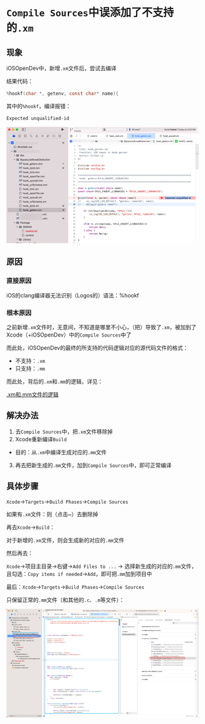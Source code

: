 # `Compile Sources`中误添加了不支持的`.xm`

## 现象

iOSOpenDev中，新增`.xm`文件后，尝试去编译

结果代码：

```c
%hookf(char *, getenv, const char* name){
```

其中的`%hookf`，编译报错：

```bash
Expected unqualified-id
```

![iosopendev_hookf_error_expected_unqualified_id](../../assets/img/iosopendev_hookf_error_expected_unqualified_id.png)

## 原因

### 直接原因

iOS的clang编译器无法识别（Logos的）语法：%hookf

### 根本原因

之前新增`.xm`文件时，无意间，不知道是哪里不小心，（把）导致了`.xm`，被加到了Xcode（+iOSOpenDev）中的`Compile Sources`中了

而此处，iOSOpenDev的最终的所支持的代码逻辑对应的源代码文件的格式：

* 不支持：`.xm`
* 只支持：`.mm`

而此处，背后的`.xm`和`.mm`的逻辑，详见：

[.xm和.mm文件的逻辑](../../normal_tweak_process/write_code/xm_mm_logic.md)

## 解决办法

1. 去`Compile Sources`中，把`.xm`文件移除掉
2. Xcode重新编译`Build`
  * 目的：从`.xm`中编译生成对应的`.mm`文件
3. 再去把新生成的`.mm`文件，加到`Compile Sources`中，即可正常编译

## 具体步骤

`Xcode`->`Targets`->`Build Phases`->`Compile Sources`

如果有`.xm`文件：则（点击`➖`）去删除掉

再去`Xcode`->`Build`：


对于新增的`.xm`文件，则会生成新的对应的`.mm`文件

然后再去：

`Xcode`->项目主目录->右键->`Add Files to ...` -> 选择新生成的对应的`.mm`文件，且勾选：`Copy items if needed`->`Add`，即可把`.mm`加到项目中

最后：`Xcode`->`Targets`->`Build Phases`->`Compile Sources`

只保留正常的`.mm`文件（和其他的`.c`、`.m`等文件）：

![xcode_compile_sources_xm_c_m](../../assets/img/xcode_compile_sources_xm_c_m.png)
